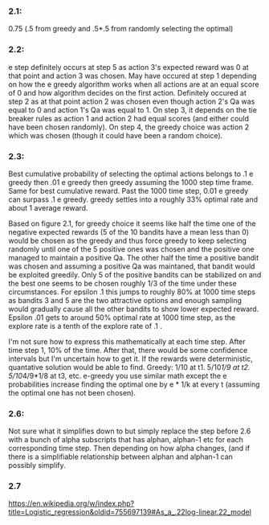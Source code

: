 ### 2.1:

0.75 (.5 from greedy and .5*.5 from randomly selecting the optimal)

### 2.2: 

e step definitely occurs at step 5 as action 3's expected reward was 0 at that point and action 3 was chosen. May have occured at step 1 depending on how the e greedy algorithm works when all actions are at an equal score of 0 and how algorithm decides on the first action. Definitely occured at step 2 as at that point action 2 was chosen even though action 2's Qa was equal to 0 and action 1's Qa was equal to 1. On step 3, it depends on the tie breaker rules as action 1 and action 2 had equal scores (and either could have been chosen randomly). On step 4, the greedy choice was action 2 which was chosen (though it could have been a random choice).

### 2.3:

Best cumulative probability of selecting the optimal actions belongs to .1 e greedy then .01 e greedy then greedy assuming the 1000 step time frame. Same for best cumulative reward. Past the 1000 time step, 0.01 e greedy can surpass .1 e greedy. greedy settles into a roughly 33% optimal rate and about 1 average reward.

Based on figure 2.1, for greedy choice it seems like half the time one of the negative expected rewards (5 of the 10 bandits have a mean less than 0) would be chosen as the greedy and thus force greedy to keep selecting randomly until one of the 5 positive ones was chosen and the positive one managed to maintain a positive Qa. The other half the time a positive bandit was chosen and assuming a positive Qa was maintaned, that bandit would be exploited greedily. Only 5 of the positive bandits can be stabilized on and the best one seems to be chosen roughly 1/3 of the time under these circumstances. For epsilon .1 this jumps to roughly 80% at 1000 time steps as bandits 3 and 5 are the two attractive options and enough sampling would gradually cause all the other bandits to show lower expected reward. Epsilon .01 gets to around 50% optimal rate at 1000 time step, as the explore rate is a tenth of the explore rate of .1 .

I'm not sure how to express this mathematically at each time step. After time step 1, 10% of the time. After that, there would be some confidence intervals but I'm uncertain how to get it. If the rewards were deterministic, quantative solution would be able to find. Greedy: 1/10 at t1.  5/10*1/9 at t2. 5/10*4/9*1/8 at t3, etc. e-greedy you use similar math except the e probabilities increase finding the optimal one by e * 1/k at every t (assuming the optimal one has not been chosen).

### 2.6: 
Not sure what it simplifies down to but simply replace the step before 2.6 with a bunch of alpha subscripts that has alphan, alphan-1 etc for each corresponding time step. Then depending on how alpha changes, (and if there is a simplifiable relationship between alphan and alphan-1 can possibly simplify.

### 2.7	
https://en.wikipedia.org/w/index.php?title=Logistic_regression&oldid=755697139#As_a_.22log-linear.22_model
